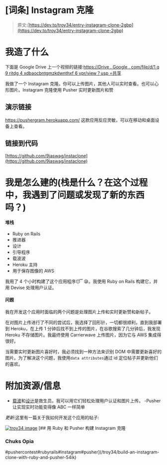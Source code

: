 # [词条] Instagram 克隆

> 原文:[https://dev.to/troy34/entry-instagram-clone-2gbp](https://dev.to/troy34/entry-instagram-clone-2gbp)

# 我造了什么

下面是 Google Drive 上一个视频的链接:[https://Drive . Google . com/file/d/1 q 9 ritdg 4 xdbaocbntgmzkdwnthxf 6 vpr/view？usp =共享](https://drive.google.com/file/d/1q9rITDg4XdbAoCbNTGmzkDWNTHXf6Vpr/view?usp=sharing)

我做了一个 Instagram 克隆。你可以上传图片，其他人可以实时查看。也可以心形图片。Instagram 克隆使用 Pusher 实时更新图片和赞

## 演示链接

https://pushergram.herokuapp.com/
这款应用反应灵敏，可以在移动和桌面设备上查看。

## 链接到代码

[https://github.com/9jaswag/instaclone](https://github.com/9jaswag/instaclone)

# 我是怎么建的(栈是什么？在这个过程中，我遇到了问题或发现了新的东西吗？)

#### 堆栈

*   Ruby on Rails
*   推进器
*   设计
*   引导程序
*   载波波
*   Heroku 主持
*   用于保存图像的 AWS

我用了 4 个小时构建了这个应用程序😴 😪。我使用 Ruby on Rails 构建它，并用 Devise 处理用户认证。

#### 问题

我在开发这个应用时面临的两个问题是处理图片上传和实时更新赞和新帖子。

在对图片上传进行了不同的尝试后，我选择了回形针，一切都很顺利，直到我部署到 Heroku，在上传 1 分钟后找不到上传的图片，在谷歌搜索了几分钟后，我发现 Heroku 不存储图片。我最终使用 Carrierwave 上传图片，因为它与 AWS 集成得很好。

当需要实时更新图片喜好时，我必须找到一种方法来识别 DOM 中需要更新喜好的图片。为了解决这个问题，我使用`data attributes`通过 id 定位帖子并更新他们的喜欢。

# 附加资源/信息

- [载波](https://github.com/carrierwaveuploader/carrierwave)和[设计](https://github.com/plataformatec/devise)是救生员。我可以用它们轻松处理用户认证和图片上传。
-Pusher 让实现实时功能变得像 ABC 一样简单

*更新*:这里有一篇关于我如何开发这个应用的帖子:

[![troy34 image](../Images/9ff20fd28c97d3e5978574e8151c1682.png)](/troy34) [## 用 Ruby 和 Pusher 构建 Instagram 克隆

### Chuks Opia

#pushercontest#rubyrails#instagram#pusher](/troy34/build-an-instagram-clone-with-ruby-and-pusher-54ik)